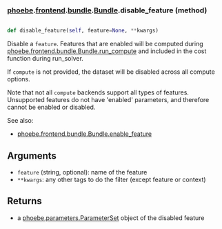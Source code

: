 ### [phoebe](phoebe.md).[frontend](phoebe.frontend.md).[bundle](phoebe.frontend.bundle.md).[Bundle](phoebe.frontend.bundle.Bundle.md).disable_feature (method)


```py

def disable_feature(self, feature=None, **kwargs)

```



Disable a `feature`.  Features that are enabled will be computed
during [phoebe.frontend.bundle.Bundle.run_compute](phoebe.frontend.bundle.Bundle.run_compute.md) and included in the cost function
during run_solver.

If `compute` is not provided, the dataset will be disabled across all
compute options.

Note that not all `compute` backends support all types of features.
Unsupported features do not have 'enabled' parameters, and therefore
cannot be enabled or disabled.

See also:
* [phoebe.frontend.bundle.Bundle.enable_feature](phoebe.frontend.bundle.Bundle.enable_feature.md)

Arguments
-----------
* `feature` (string, optional): name of the feature
* `**kwargs`:  any other tags to do the filter
    (except feature or context)

Returns
---------
* a [phoebe.parameters.ParameterSet](phoebe.parameters.ParameterSet.md) object of the disabled feature

